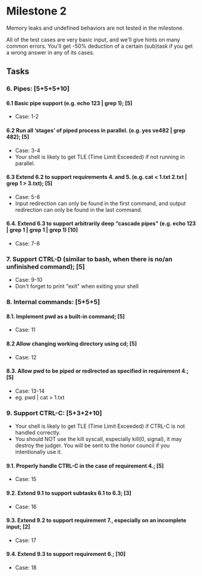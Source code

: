 # Milestone 2

Memory leaks and undefined behaviors are not tested in the milestone.

All of the test cases are very basic input, and we'll give hints on many common errors. You'll get -50% deduction of a certain (sub)task if you get a wrong answer in any of its cases.

## Tasks

### 6. Pipes: \[5+5+5+10\]

#### 6.1 Basic pipe support (e.g. echo 123 | grep 1); \[5\]

+ Case: 1-2

#### 6.2 Run all ‘stages’ of piped process in parallel. (e.g. yes ve482 | grep 482); \[5\]

+ Case: 3-4
+ Your shell is likely to get TLE (Time Limit Exceeded) if not running in parallel.

#### 6.3 Extend 6.2 to support requirements 4. and 5. (e.g. cat < 1.txt 2.txt | grep 1 > 3.txt); \[5\]

+ Case: 5-6
+ Input redirection can only be found in the first command, and output redirection can only be found in the last command.

#### 6.4. Extend 6.3 to support arbitrarily deep “cascade pipes” (e.g. echo 123 | grep 1 | grep 1 | grep 1) \[10\]

+ Case: 7-8

### 7. Support CTRL-D (similar to bash, when there is no/an unfinished command); \[5\]

+ Case: 9-10
+ Don't forget to print "exit" when exiting your shell

### 8. Internal commands: \[5+5+5\]

#### 8.1. Implement pwd as a built-in command; \[5\]

+ Case: 11

#### 8.2 Allow changing working directory using cd; \[5\]

+ Case: 12

#### 8.3. Allow pwd to be piped or redirected as specified in requirement 4.; \[5\]

+ Case: 13-14
+ eg. pwd | cat > 1.txt

### 9. Support CTRL-C: \[5+3+2+10\]

+ Your shell is likely to get TLE (Time Limit Exceeded) if CTRL-C is not handled correctly.
+ You should NOT use the kill syscall, especially kill(0, signal), it may destroy the judger. You will be sent to the honor council if you intentionally use it.

#### 9.1. Properly handle CTRL-C in the case of requirement 4.; \[5\]

+ Case: 15

#### 9.2. Extend 9.1 to support subtasks 6.1 to 6.3; \[3\]

+ Case: 16

#### 9.3. Extend 9.2 to support requirement 7., especially on an incomplete input; \[2\]

+ Case: 17

#### 9.4. Extend 9.3 to support requirement 6.; \[10\]

+ Case: 18



